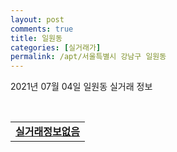 ```yaml
---
layout: post
comments: true
title: 일원동
categories: [실거래가]
permalink: /apt/서울특별시 강남구 일원동
---
```


2021년 07월 04일 일원동 실거래 정보

<script type="text/javascript">
  google.charts.load('current', {'packages':['corechart']});
  google.charts.setOnLoadCallback(drawChart);

  function drawChart() {
    var data = google.visualization.arrayToDataTable([['거래일', '매매', '전월세', '전매'], ['20-07', 24, 84, 1], ['20-08', 19, 55, 1], ['20-09', 13, 53, 0], ['20-10', 14, 84, 0], ['20-11', 19, 96, 0], ['20-12', 34, 119, 1], ['21-01', 15, 115, 0], ['21-02', 6, 88, 0], ['21-03', 5, 71, 0], ['21-04', 8, 55, 0], ['21-05', 16, 72, 0], ['21-06', 4, 37, 0]]);

    var options = {
      title: '최근 유형별 거래량 추이',
      legend: { position: 'bottom' }
    };

    var chart = new google.visualization.LineChart(document.getElementById('columnchart_material'));
    chart.draw(data, (options));
  }
</script>

<div id="columnchart_material" style="width: 95%; margin-left: -35px; display: block"></div>
<br>
<table>
  <tr>
    <td colspan="4" style="font-weight: bold;"><a href="https://search.naver.com/search.naver?query=일원동 실거래정보없음">실거래정보없음</a></td>
  </tr>
    
</table>
    